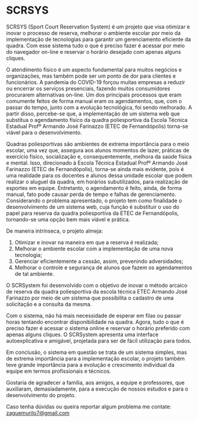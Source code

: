 # SCRSYS
SCRSYS (Sport Court Reservation System) é um projeto que visa otimizar e inovar o processo de
reserva, melhorar o ambiente escolar por meio da implementação de tecnologias para
garantir um gerenciamento eficiente da quadra. Com esse sistema tudo o que é preciso fazer é acessar por meio do navegador on-line e reservar o horário desejado
com apenas alguns cliques.

O atendimento físico é um aspecto fundamental para muitos negócios e organizações,
mas também pode ser um ponto de dor para clientes e funcionários. A pandemia do
COVID-19 forçou muitas empresas a reduzir ou encerrar os serviços presenciais,
fazendo muitos consumidores procurarem alternativas on-line. Um dos principais
processos que eram comumente feitos de forma manual eram os agendamentos, que,
com o passar do tempo, junto com a evolução tecnológica, foi sendo melhorado. A
partir disso, percebe-se que, a implementação de um sistema web que substitua o
agendamento físico da quadra poliesportiva da Escola Técnica Estadual Profº
Armando José Farinazzo (ETEC de Fernandópolis) torna-se viável para o
desenvolvimento.

Quadras poliesportivas são ambientes de extrema importância para o
meio escolar, uma vez que, assegura aos alunos momentos de lazer, práticas de
exercício físico, socialização e, consequentemente, melhora da saúde física e mental.
Isso, direcionado à Escola Técnica Estadual Profº Armando José Farinazzo (ETEC de
Fernandópolis), torna-se ainda mais evidente, pois é uma realidade para os docentes
e alunos dessa unidade escolar que podem realizar o aluguel da quadra, em horários
subutilizados, para realização de esportes em equipe. Entretanto, o agendamento é
feito, ainda, de forma manual, fato pode causar perda de tempo e falhas de
gerenciamento.
Considerando o problema apresentado, o projeto tem como finalidade o
desenvolvimento de um sistema web, cuja função é substituir o uso do papel para
reserva da quadra poliesportiva da ETEC de Fernandópolis, tornando-se uma opção
bem mais viável e prática.

De maneira intrínseca, o projeto almeja:

1. Otimizar e inovar na maneira em que a reserva é realizada;
2. Melhorar o ambiente escolar com a implementação de uma nova
tecnologia;
3. Gerenciar eficientemente a cessão, assim, prevenindo adversidades;
4. Melhorar o controle e segurança de alunos que fazem os
agendamentos de tal ambiente.



O SCRSystem foi desenvolvido com o objetivo de inovar o método arcaico de reserva da quadra poliesportiva da escola técnica ETEC Armando José Farinazzo por meio de um sistema que possibilita o cadastro de uma solicitação e a consulta da mesma.

Com o sistema, não há mais necessidade de esperar em filas ou passar horas tentando encontrar disponibilidade na quadra. Agora, tudo o que é preciso fazer é acessar o sistema online e reservar o horário preferido com apenas alguns cliques. O SCRSystem apresenta uma interface autoexplicativa e amigável, projetada para ser de fácil utilização para todos.

Em conclusão, o sistema em questão se trata de um sistema simples, mas de extrema importância para a implementação escolar, o projeto também teve grande importância para a evolução e crescimento individual da equipe em termos profissionais e técnicos.

Gostaria de agradecer a família, aos amigos, a equipe e professores, que auxiliaram, demasiadamente, para a execução de nossos estudos e para o desenvolvimento do projeto.

Caso tenha dúvidas ou queira reportar algum problema me contate: zaguemurilo7@gmail.com
